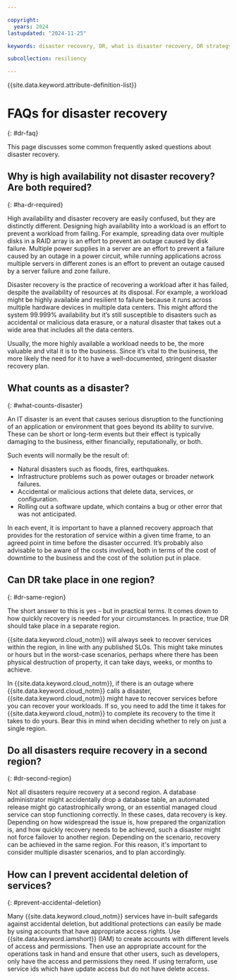 ```yaml
---

copyright:
  years: 2024
lastupdated: "2024-11-25"

keywords: disaster recovery, DR, what is disaster recovery, DR strategy, disaster recovery options, disaster recovery strategy

subcollection: resiliency

---
```


{{site.data.keyword.attribute-definition-list}}

# FAQs for disaster recovery
{: #dr-faq}

This page discusses some common frequently asked questions about disaster recovery.

## Why is high availability not disaster recovery? Are both required?
{: #ha-dr-required}

High availability and disaster recovery are easily confused, but they are distinctly different. Designing high availability into a workload is an effort to prevent a workload from failing. For example, spreading data over multiple disks in a RAID array is an effort to prevent an outage caused by disk failure. Multiple power supplies in a server are an effort to prevent a failure caused by an outage in a power circuit, while running applications across multiple servers in different zones is an effort to prevent an outage caused by a server failure and zone failure.

Disaster recovery is the practice of recovering a workload after it has failed, despite the availability of resources at its disposal. For example, a workload might be highly available and resilient to failure because it runs across multiple hardware devices in multiple data centers. This might afford the system 99.999% availability but it’s still susceptible to disasters such as accidental or malicious data erasure, or a natural disaster that takes out a wide area that includes all the data centers.

Usually, the more highly available a workload needs to be, the more valuable and vital it is to the business. Since it’s vital to the business, the more likely the need for it to have a well-documented, stringent disaster recovery plan.

## What counts as a disaster?
{: #what-counts-disaster}

An IT disaster is an event that causes serious disruption to the functioning of an application or environment that goes beyond its ability to survive. These can be short or long-term events but their effect is typically damaging to the business, either financially, reputationally, or both.

Such events will normally be the result of:

* Natural disasters such as floods, fires, earthquakes.
* Infrastructure problems such as power outages or broader network failures.
* Accidental or malicious actions that delete data, services, or configuration.
* Rolling out a software update, which contains a bug or other error that was not anticipated.

In each event, it is important to have a planned recovery approach that provides for the restoration of service within a given time frame, to an agreed point in time before the disaster occurred. It’s probably also advisable to be aware of the costs involved, both in terms of the cost of downtime to the business and the cost of the solution put in place.

## Can DR take place in one region?
{: #dr-same-region}

The short answer to this is yes – but in practical terms. It comes down to how quickly recovery is needed for your circumstances. In practice, true DR should take place in a separate region.

{{site.data.keyword.cloud_notm}} will always seek to recover services within the region, in line with any published SLOs. This might take minutes or hours but in the worst-case scenarios, perhaps where there has been physical destruction of property, it can take days, weeks, or months to achieve.

In {{site.data.keyword.cloud_notm}}, if there is an outage where {{site.data.keyword.cloud_notm}} calls a disaster, {{site.data.keyword.cloud_notm}} might have to recover services before you can recover your workloads. If so, you need to add the time it takes for {{site.data.keyword.cloud_notm}} to complete its recovery to the time it takes to do yours. Bear this in mind when deciding whether to rely on just a single region.

## Do all disasters require recovery in a second region?
{: #dr-second-region}

Not all disasters require recovery at a second region. A database administrator might accidentally drop a database table, an automated release might go catastrophically wrong, or an essential managed cloud service can stop functioning correctly. In these cases, data recovery is key. Depending on how widespread the issue is, how prepared the organization is, and how quickly recovery needs to be achieved, such a disaster might not force failover to another region. Depending on the scenario, recovery can be achieved in the same region. For this reason, it's important to consider multiple disaster scenarios, and to plan accordingly.

## How can I prevent accidental deletion of services?
{: #prevent-accidental-deletion}

Many {{site.data.keyword.cloud_notm}} services have in-built safegards against accidental deletion, but additional protections can easily be made by using accounts that have appropriate access rights. Use {{site.data.keyword.iamshort}} (IAM) to create accounts with different levels of access and permissions. Then use an appropriate account for the operations task in hand and ensure that other users, such as developers, only have the access and permissions they need.
If using terraform, use service ids which have update access but do not have delete access.
